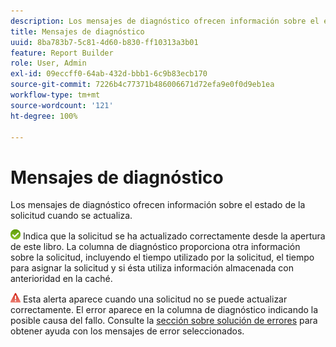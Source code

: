 ```yaml
---
description: Los mensajes de diagnóstico ofrecen información sobre el estado de la solicitud cuando se actualiza.
title: Mensajes de diagnóstico
uuid: 8ba783b7-5c81-4d60-b830-ff10313a3b01
feature: Report Builder
role: User, Admin
exl-id: 09eccff0-64ab-432d-bbb1-6c9b83ecb170
source-git-commit: 7226b4c77371b486006671d72efa9e0f0d9eb1ea
workflow-type: tm+mt
source-wordcount: '121'
ht-degree: 100%

---
```


# Mensajes de diagnóstico

Los mensajes de diagnóstico ofrecen información sobre el estado de la solicitud cuando se actualiza.

![icon_notice_success.gif](assets/icon_notice_success.gif) Indica que la solicitud se ha actualizado correctamente desde la apertura de este libro. La columna de diagnóstico proporciona otra información sobre la solicitud, incluyendo el tiempo utilizado por la solicitud, el tiempo para asignar la solicitud y si ésta utiliza información almacenada con anterioridad en la caché.

![icon_notice_warn.gif](assets/icon_notice_warn.gif) Esta alerta aparece cuando una solicitud no se puede actualizar correctamente. El error aparece en la columna de diagnóstico indicando la posible causa del fallo. Consulte la [sección sobre solución de errores](/help/analyze/report-builder/troubleshoot.md) para obtener ayuda con los mensajes de error seleccionados.
